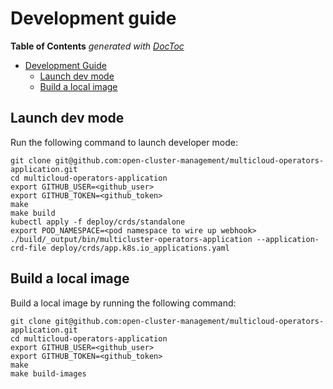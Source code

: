 # Development guide

<!-- START doctoc generated TOC please keep comment here to allow auto update -->
<!-- DON'T EDIT THIS SECTION, INSTEAD RE-RUN doctoc TO UPDATE -->
**Table of Contents**  *generated with [DocToc](https://github.com/thlorenz/doctoc)*

- [Development Guide](#development-guide)
    - [Launch dev mode](#launch-dev-mode)
    - [Build a local image](#build-a-local-image)

<!-- END doctoc generated TOC please keep comment here to allow auto update -->

## Launch dev mode

Run the following command to launch developer mode:

```shell
git clone git@github.com:open-cluster-management/multicloud-operators-application.git
cd multicloud-operators-application
export GITHUB_USER=<github_user>
export GITHUB_TOKEN=<github_token>
make
make build
kubectl apply -f deploy/crds/standalone
export POD_NAMESPACE=<pod namespace to wire up webhook>
./build/_output/bin/multicluster-operators-application --application-crd-file deploy/crds/app.k8s.io_applications.yaml 
```

## Build a local image

Build a local image by running the following command:

```shell
git clone git@github.com:open-cluster-management/multicloud-operators-application.git
cd multicloud-operators-application
export GITHUB_USER=<github_user>
export GITHUB_TOKEN=<github_token>
make
make build-images
```
